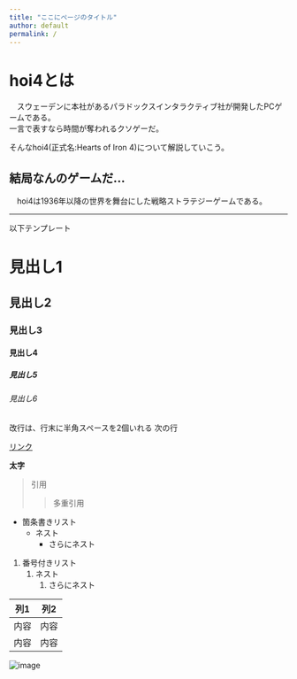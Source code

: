 ```yaml
---
title: "ここにページのタイトル"
author: default
permalink: /
---
```



# hoi4とは

　スウェーデンに本社があるパラドックスインタラクティブ社が開発したPCゲームである。  
 一言で表すなら時間が奪われるクソゲーだ。  

 そんなhoi4(正式名:Hearts of Iron 4)について解説していこう。

 ## 結局なんのゲームだ...

 　hoi4は1936年以降の世界を舞台にした戦略ストラテジーゲームである。


---

以下テンプレート

# 見出し1
## 見出し2
### 見出し3
#### 見出し4
##### 見出し5
###### 見出し6

改行は、行末に半角スペースを2個いれる
次の行

[リンク](https://www.google.co.jp/)

**太字**

> 引用
>> 多重引用


- 箇条書きリスト
  - ネスト
    - さらにネスト


1. 番号付きリスト
   1. ネスト
      1. さらにネスト


| 列1  | 列2  |
|-----|-----|
| 内容  | 内容  |
| 内容  | 内容  |

![image](/GHPages_WebSite/assets/images/logo-150.png)
